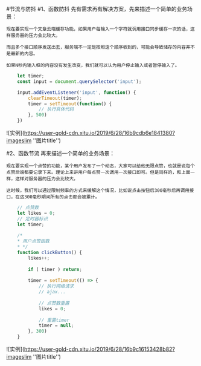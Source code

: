 #节流与防抖
#1、函数防抖
先有需求再有解决方案，先来描述一个简单的业务场景：
```text
现在要实现一个文章云端缓存功能，如果用户每输入一个字符就调用接口同步缓存一次的话，这样服务器的压力会比较大。

而且多个接口顺序发送出去，服务端不一定是按照这个顺序收到的，可能会导致储存的内容并不是最新的内容。

如果N秒内输入框的内容没有发生改变，我们就可以认为用户停止输入或者暂停输入了。
```
```javascript
    let timer;
    const input = document.querySelector('input');

    input.addEventListener('input', function() {
        clearTimeout(timer);
        timer = setTimeout(function() {
            // 执行具体代码
        }, 500)
    })
```
![实例](https://user-gold-cdn.xitu.io/2019/6/28/16b9cdb6e1841380?imageslim ''图片title'')

#2、函数节流
再来描述一个简单的业务场景：
```text
现在要实现一个点赞的功能，某个用户发布了一个动态，大家可以给他无限点赞，也就是说每个点赞后端都要记录下来。理论上来讲用户每点赞一次调用一次接口即可。但是同样的，和上面一样，这样对服务器的压力会比较大。

这时候，我们可以通过限制频率的方式来缓解这个情况，比如说点击按钮后300毫秒后再调用接口，在这300毫秒期间所有的点击都会被累计。
```

```javascript
    // 点赞数
    let likes = 0;
    // 定时器标识
    let timer;
    
    /*
    * 用户点赞函数
    * */
    function clickButton() {
        likes++;
        
        if ( timer ) return;
        
        timer = setTimeout(() => {
            // 执行网络请求
            // ajax...
            
            // 点赞数重置
            likes = 0;
            
            // 重置timer
            timer = null;
        }, 300)
    }
```
![实例](https://user-gold-cdn.xitu.io/2019/6/28/16b9c16153428b82?imageslim ''图片title'')
